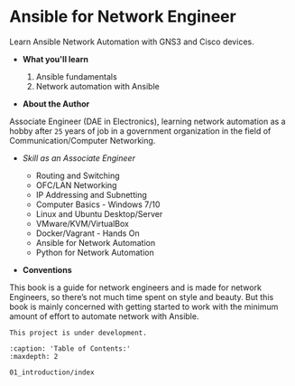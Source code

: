 # Ansible for Network Engineer

Learn Ansible Network Automation with GNS3 and Cisco devices.

- **What you'll learn**

  1. Ansible fundamentals
  2. Network automation with Ansible

- **About the Author**

Associate Engineer (DAE in Electronics),  learning network automation as a hobby after `25` years of job in a government organization in the field of Communication/Computer Networking.

- *Skill as an Associate Engineer*

  - Routing and Switching
  - OFC/LAN Networking
  - IP Addressing and Subnetting
  - Computer Basics - Windows 7/10
  - Linux and Ubuntu Desktop/Server
  - VMware/KVM/VirtualBox
  - Docker/Vagrant - Hands On
  - Ansible for Network Automation
  - Python for Network Automation

- **Conventions**

This book is a guide for network engineers and is made for network Engineers, so there’s not much time spent on style and beauty. But this book is mainly concerned with getting started to work with the minimum amount of effort to automate network with Ansible.

```{warning}
This project is under development.
```

```{toctree}
:caption: 'Table of Contents:'
:maxdepth: 2

01_introduction/index
```